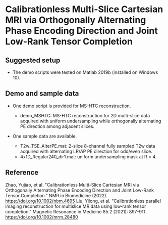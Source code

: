# Calibrationless Multi-Slice Cartesian MRI via Orthogonally Alternating Phase Encoding Direction and Joint Low-Rank Tensor Completion

## Suggested setup
- The demo scripts were tested on Matlab 2019b (installed on Windows 10). 

## Demo and sample data
- One demo script is provided for MS-HTC reconstruction.
  + demo_MSHTC: MS-HTC reconstruction for 2D multi-slice data acquired with uniform undersampling while orthogonally alternating PE direction among adjacent slices.
  
- One sample data are available.
  + T2w_TSE_AlterPE.mat: 2-slice 8-channel fully sampled T2w data acquired with alternating LR/AP PE direction for odd/even slice.
  + 4x1D_Regular240_dir1.mat: uniform undersampling mask at R = 4.

## Reference
Zhao, Yujiao, et al. "Calibrationless Multi-Slice Cartesian MRI via Orthogonally Alternating Phase Encoding Direction and Joint Low-Rank Tensor Completion." NMR in Biomedicine (2022). https://doi.org/10.1002/nbm.4695
Liu, Yilong, et al. "Calibrationless parallel imaging reconstruction for multislice MR data using low‐rank tensor completion." Magnetic Resonance in Medicine 85.2 (2021): 897-911. https://doi.org/10.1002/mrm.28480

